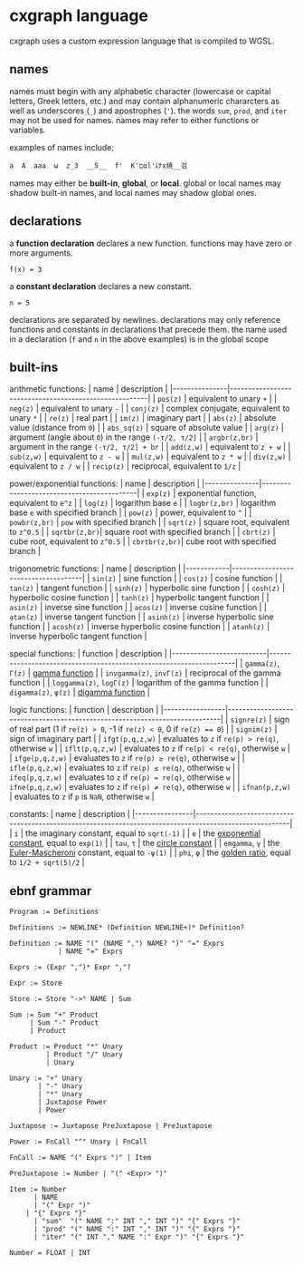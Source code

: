 # cxgraph language

cxgraph uses a custom expression language that is compiled to WGSL.

## names

names must begin with any alphabetic character (lowercase or capital letters, Greek letters,
etc.) and may contain alphanumeric chararcters as well as underscores (`_`) and apostrophes (`'`).
the words `sum`, `prod`, and `iter` may not be used for names. names may refer to either
functions or variables.

examples of names include:
```
a  A  aaa  ω  z_3  __5__  f'  К'םαl'けx焼__검
```

names may either be **built-in**, **global**, or **local**. global or local names may shadow
built-in names, and local names may shadow global ones.

## declarations

a **function declaration** declares a new function. functions may have zero or more arguments.

```
f(x) = 3
```

a **constant declaration** declares a new constant.

```
n = 5
```

declarations are separated by newlines. declarations may only reference functions and constants in
declarations that precede them. the name used in a declaration (`f` and `n` in the above examples)
is in the global scope

## built-ins


arithmetic functions:
| name          | description                                           |
|---------------|-------------------------------------------------------|
| `pos(z)`      | equivalent to unary `+`                               |
| `neg(z)`      | equivalent to unary `-`                               |
| `conj(z)`     | complex conjugate, equivalent to unary `*`            |
| `re(z)`       | real part                                             |
| `im(z)`       | imaginary part                                        |
| `abs(z)`      | absolute value (distance from `0`)                    |
| `abs_sq(z)`   | square of absolute value                              |
| `arg(z)`      | argument (angle about `0`) in the range `(-τ/2, τ/2]` |
| `argbr(z,br)` | argument in the range `(-τ/2, τ/2] + br`              |
| `add(z,w)`    | equivalent to `z + w`                                 |
| `sub(z,w)`    | equivalent to `z - w`                                 |
| `mul(z,w)`    | equivalent to `z * w`                                 |
| `div(z,w)`    | equivalent to `z / w`                                 |
| `recip(z)`    | reciprocal, equivalent to `1/z`                       |

power/exponential functions:
| name          | description                               |
|---------------|-------------------------------------------|
| `exp(z)`      | exponential function, equivalent to `e^z` |
| `log(z)`      | logarithm base `e`                        |
| `logbr(z,br)` | logarithm base `e` with specified branch  |
| `pow(z)`      | power, equivalent to `^`                  |
| `powbr(z,br)` | `pow` with specified branch               |
| `sqrt(z)`     | square root, equivalent to `z^0.5`        |
| `sqrtbr(z,br)`| square root with specified branch         |
| `cbrt(z)`     | cube root, equivalent to `z^0.5`          |
| `cbrtbr(z,br)`| cube root with specified branch           |

trigonometric functions:
| name       | description                         |
|------------|-------------------------------------|
| `sin(z)`   | sine function                       |
| `cos(z)`   | cosine function                     |
| `tan(z)`   | tangent function                    |
| `sinh(z)`  | hyperbolic sine function            |
| `cosh(z)`  | hyperbolic cosine function          |
| `tanh(z)`  | hyperbolic tangent function         |
| `asin(z)`  | inverse sine function               |
| `acos(z)`  | inverse cosine function             |
| `atan(z)`  | inverse tangent function            |
| `asinh(z)` | inverse hyperbolic sine function    |
| `acosh(z)` | inverse hyperbolic cosine function  |
| `atanh(z)` | inverse hyperbolic tangent function |

special functions:
| function                 | description                                                        |
|--------------------------|--------------------------------------------------------------------|
| `gamma(z)`, `Γ(z)`       | [gamma function](https://en.wikipedia.org/wiki/Gamma_function)     |
| `invgamma(z)`, `invΓ(z)` | reciprocal of the gamma function                                   |
| `loggamma(z)`, `logΓ(z)` | logarithm of the gamma function                                    |
| `digamma(z)`, `ψ(z)`     | [digamma function](https://en.wikipedia.org/wiki/Digamma_function) |

logic functions:
| function        | description                                                                |
|-----------------|----------------------------------------------------------------------------|
| `signre(z)`     | sign of real part (1 if `re(z) > 0`, -1 if `re(z) < 0`, 0 if `re(z) == 0`) |
| `signim(z)`     | sign of imaginary part                                                     |
| `ifgt(p,q,z,w)` | evaluates to `z` if `re(p) > re(q)`, otherwise `w`                         |
| `iflt(p,q,z,w)` | evaluates to `z` if `re(p) < re(q)`, otherwise `w`                         |
| `ifge(p,q,z,w)` | evaluates to `z` if `re(p) ≥ re(q)`, otherwise `w`                         |
| `ifle(p,q,z,w)` | evaluates to `z` if `re(p) ≤ re(q)`, otherwise `w`                         |
| `ifeq(p,q,z,w)` | evaluates to `z` if `re(p) = re(q)`, otherwise `w`                         |
| `ifne(p,q,z,w)` | evaluates to `z` if `re(p) ≠ re(q)`, otherwise `w`                         |
| `ifnan(p,z,w)`  | evaluates to `z` if `p` is `NaN`, otherwise `w`                            |

constants:
| name           | description                                                                                            |
|----------------|--------------------------------------------------------------------------------------------------------|
| `i`            | the imaginary constant, equal to `sqrt(-1)`                                                            |
| `e`            | the [exponential constant](https://en.wikipedia.org/wiki/E_(mathematical_constant)), equal to `exp(1)` |
| `tau`, `τ`     | the [circle constant](https://tauday.com/tau-manifesto)                                                |
| `emgamma`, `γ` | the [Euler-Mascheroni](https://en.wikipedia.org/wiki/Euler%27s_constant) constant, equal to `-ψ(1)`    |
| `phi`, `φ`     | the [golden ratio](https://en.wikipedia.org/wiki/Golden_ratio), equal to `1/2 + sqrt(5)/2`             |

## ebnf grammar

```
Program := Definitions

Definitions := NEWLINE* (Definition NEWLINE+)* Definition?

Definition := NAME "(" (NAME ",") NAME? ")" "=" Exprs
            | NAME "=" Exprs

Exprs := (Expr ",")* Expr ","?

Expr := Store

Store := Store "->" NAME | Sum

Sum := Sum "+" Product
     | Sum "-" Product
     | Product

Product := Product "*" Unary
         | Product "/" Unary
         | Unary

Unary := "+" Unary
       | "-" Unary
       | "*" Unary
       | Juxtapose Power
       | Power

Juxtapose := Juxtapose PreJuxtapose | PreJuxtapose

Power := FnCall "^" Unary | FnCall

FnCall := NAME "(" Exprs ")" | Item

PreJuxtapose := Number | "(" <Expr> ")"

Item := Number
      | NAME
      | "(" Expr ")"
	| "{" Exprs "}"
      | "sum"  "(" NAME ":" INT "," INT ")" "{" Exprs "}"
      | "prod" "(" NAME ":" INT "," INT ")" "{" Exprs "}"
      | "iter" "(" INT "," NAME ":" Expr ")" "{" Exprs "}"

Number = FLOAT | INT
```
